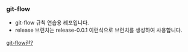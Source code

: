 ### git-flow 
- git-flow 규칙 연습용 레포입니다. 
- release 브런치는 release-0.0.1 이런식으로 브런치를 생성하여 사용합니다. 




[git-flow란?](http://woowabros.github.io/experience/2017/10/30/baemin-mobile-git-branch-strategy.html)